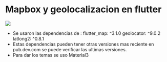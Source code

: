 # Mapbox y geolocalizacion en flutter

![](https://bitrise-steplib-collection.s3.amazonaws.com/steps/flutter-build/assets/icon.svg)

- Se usaron las dependencias de :
flutter_map: ^3.1.0
  geolocator: ^9.0.2
  latlong2: ^0.8.1
- Estas dependencias pueden tener otras versiones mas reciente en pub.dev.com se puede verificar las ultimas versiones.
- Para dar los temas se uso Material3

